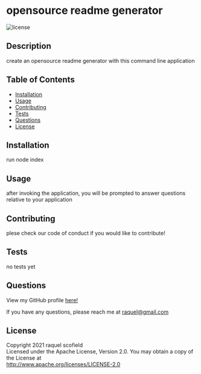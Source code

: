 # opensource readme generator
  ![license](https://img.shields.io/badge/license-Apache--2.0-green)
  ## Description
  create an opensource readme generator with this command line application
  ## Table of Contents
  * [Installation](#installation)
  * [Usage](#usage)
  * [Contributing](#contributing)
  * [Tests](#tests)
  * [Questions](#Questions)
  * [License](#License)
  ## Installation
  run node index
  ## Usage
  after invoking the application, you will be prompted to answer questions relative to your application
  ## Contributing
  plese check our code of conduct if you would like to contribute!
  ## Tests
  no tests yet
  ## Questions
  View my GitHub profile [here!](http://github.com/raquellee)

  If you have any questions, please reach me at <a href="mailto:raquel@gmail.com">raquel@gmail.com</a>
  ## License
  Copyright 2021  raquel scofield<br /> Licensed under the Apache License, Version 2.0. You may obtain a copy of the License at <br /> http://www.apache.org/licenses/LICENSE-2.0